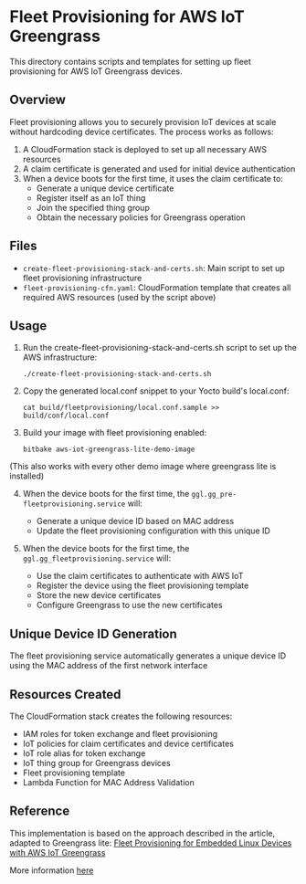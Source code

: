# Fleet Provisioning for AWS IoT Greengrass

This directory contains scripts and templates for setting up fleet provisioning for AWS IoT Greengrass devices.

## Overview

Fleet provisioning allows you to securely provision IoT devices at scale without hardcoding device certificates. The process works as follows:

1. A CloudFormation stack is deployed to set up all necessary AWS resources
2. A claim certificate is generated and used for initial device authentication
3. When a device boots for the first time, it uses the claim certificate to:
   - Generate a unique device certificate
   - Register itself as an IoT thing
   - Join the specified thing group
   - Obtain the necessary policies for Greengrass operation

## Files

- `create-fleet-provisioning-stack-and-certs.sh`: Main script to set up fleet provisioning infrastructure
- `fleet-provisioning-cfn.yaml`: CloudFormation template that creates all required AWS resources (used by the script above)

## Usage

1. Run the create-fleet-provisioning-stack-and-certs.sh script to set up the AWS infrastructure:
   ```
   ./create-fleet-provisioning-stack-and-certs.sh
   ```

2. Copy the generated local.conf snippet to your Yocto build's local.conf:
   ```
   cat build/fleetprovisioning/local.conf.sample >> build/conf/local.conf
   ```

3. Build your image with fleet provisioning enabled:
   ```
   bitbake aws-iot-greengrass-lite-demo-image
   ```
(This also works with every other demo image where greengrass lite is installed)

4. When the device boots for the first time, the `ggl.gg_pre-fleetprovisioning.service` will:
   - Generate a unique device ID based on MAC address
   - Update the fleet provisioning configuration with this unique ID

5. When the device boots for the first time, the `ggl.gg_fleetprovisioning.service` will:
   - Use the claim certificates to authenticate with AWS IoT
   - Register the device using the fleet provisioning template
   - Store the new device certificates
   - Configure Greengrass to use the new certificates

## Unique Device ID Generation

The fleet provisioning service automatically generates a unique device ID using the MAC address of the first network interface

## Resources Created

The CloudFormation stack creates the following resources:

- IAM roles for token exchange and fleet provisioning
- IoT policies for claim certificates and device certificates
- IoT role alias for token exchange
- IoT thing group for Greengrass devices
- Fleet provisioning template
- Lambda Function for MAC Address Validation

## Reference

This implementation is based on the approach described in the article, adapted to Greengrass lite:
[Fleet Provisioning for Embedded Linux Devices with AWS IoT Greengrass](https://dev.to/iotbuilders/fleet-provisioning-for-embedded-linux-devices-with-aws-iot-greengrass-4h8b)

More information [here](https://github.com/aws-greengrass/aws-greengrass-lite/blob/main/docs/fleet_provisioning/fleet_provisioning.md)
